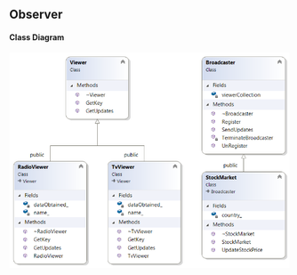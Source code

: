 ## Observer

#### Class Diagram 
![Class Diagram](https://github.com/jayavardhanravi/DesignPatterns/blob/master/Observer/ClassDiagram.png)